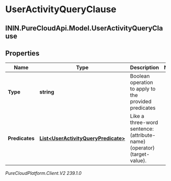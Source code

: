 # UserActivityQueryClause

## ININ.PureCloudApi.Model.UserActivityQueryClause

## Properties

|Name | Type | Description | Notes|
|------------ | ------------- | ------------- | -------------|
| **Type** | **string** | Boolean operation to apply to the provided predicates | |
| **Predicates** | [**List&lt;UserActivityQueryPredicate&gt;**](UserActivityQueryPredicate) | Like a three-word sentence: (attribute-name) (operator) (target-value). | |



_PureCloudPlatform.Client.V2 239.1.0_
